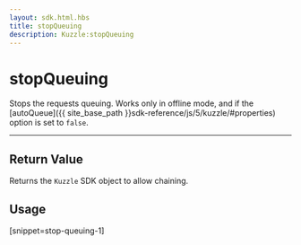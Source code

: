 ```yaml
---
layout: sdk.html.hbs
title: stopQueuing
description: Kuzzle:stopQueuing
---
```

  

# stopQueuing
Stops the requests queuing. Works only in offline mode, and if the [autoQueue]({{ site_base_path }}sdk-reference/js/5/kuzzle/#properties) option is set to `false`.

---

## Return Value

Returns the `Kuzzle` SDK object to allow chaining.

## Usage

[snippet=stop-queuing-1]
